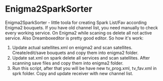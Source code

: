 # Enigma2SparkSorter
Enigma2SparkSorter - little toola for creating Spark List/Fav according Enigma2 bouquets. If you have old channel list, 
you need manually to check every working service. On Enigma2 while scaning os delete all not active service. Also Dreamboxeditor is pretty good editor.
So how it's work:
1. Update actual satellites.xml on enigma2 and scan satellites. Create/edit/save bouquets and copy them into enigma2 folder.
2. Update sat.xml on spark delete all services and scan satellites. After scanning save files and copy them into enigma2 folder.
3. Run this script, after that you will be have new tv_prog.xml, tv_fav.xml in sprk folder. 
  Copy and update receiver with new channel list.
  




